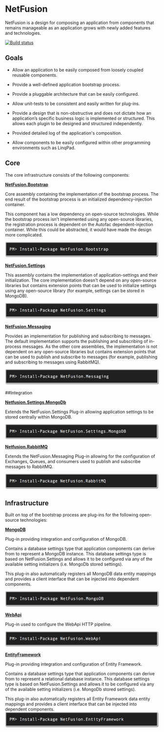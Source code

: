 # NetFusion
NetFusion is a design for composing an application from components that remains manageable as an application grows with newly added features and technologies.

[![Build status](https://ci.appveyor.com/api/projects/status/8k6l6lvmuulk2y94?svg=true)](https://ci.appveyor.com/project/grecosoft/netfusion)

## Goals
* Allow an application to be easily composed from loosely coupled reusable components.

* Provide a well-defined application bootstrap process.

* Provide a pluggable architecture that can be easily configured.

* Allow unit-tests to be consistent and easily written for plug-ins. 

* Provide a design that is non-obstructive and does not dictate how an application’s specific business logic is implemented or structured.  This allows each plugin to be designed and structured independently.

* Provided detailed log of the application's composition.

* Allow components to be easily configured within other programming environments such as LinqPad.

## Core
The core infrastructure consists of the following components:

**[NetFusion.Bootstrap](./src/NetFusion/NetFusion.Bootstrap/README.md)**

Core assembly containing the implementation of the bootstrap process.  The end result of the bootstrap process is an initialized dependency-injection container.  

This component has a low dependency on open-source technologies.  While the bootstrap process isn't implemented using any open-source libraries, the registration process is dependent on the Autofac dependent-injection container.  While this could be abstracted, it would have made the design more complicated.      

![image](./img/Nuget-NetFusion.Bootstrap.png)

**[NetFusion.Settings](./src/NetFusion/NetFusion.Settings/README.md)**

This assembly contains the implementation of application-settings and their initialization.  The core implementation doesn't depend on any open-source libraries but contains extension points that can be used to initialize settings using any open-source library (for example, settings can be stored in MongoDB).

![image](./img/Nuget-NetFusion.Settings.png)

**[NetFusion.Messaging](./src/NetFusion/NetFusion.Eventing/README.md)**

Provides an implementation for publishing and subscribing to messages.  The default implementation supports the publishing and subscribing of in-process messages.  As the other core assemblies, the implementation is not dependent on any open-source libraries but contains extension points that can be used to publish and subscribe to messages (for example, publishing and subscribing to messages using RabbitMQ). 

![image](./img/Nuget-NetFusion.Messaging.png)

##Integration

**[Netfusion.Settings.MongoDb](./src/NetFusion/NetFusion.Settings.MongoDB/README.md)**

Extends the NetFusion.Settings Plug-in allowing application settings to be stored centrally within MongoDB.

![image](./img/Nuget-NetFusion.Settings.MongoDB.png)

**[Netfusion.RabbitMQ](./src/NetFusion/NetFusion.RabbitMQ/README.md)**

Extends the NetFusion.Messaging Plug-in allowing for the configuration of Exchanges, Queues, and consumers used to publish and subscribe messages to RabbitMQ.

![image](./img/Nuget-NetFusion.RabbitMQ.png)

## Infrastructure
Built on top of the bootstrap process are plug-ins for the following open-source technologies:

**[MongoDB](./src/NetFusion/NetFusion.MongoDB/README.md)**

Plug-in providing integration and configuration of MongoDB.  

Contains a database settings type that application components can derive from to represent a MongoDB instance.  This database settings type is based on NetFusion.Settings and allows it to be configured via any of the available setting initializers (i.e. MongoDb stored settings).  

This plug-in also automatically registers all MongoDB data entity mappings and provides a client interface that can be injected into dependent components.

![image](./img/Nuget-NetFusion.MongoDB.png)

**[WebApi](./src/NetFusion/NetFusion.WebApi/README.md)**

Plug-in used to configure the WebApi HTTP pipeline. 

![image](./img/Nuget-NetFusion.WebApi.png)

**[EntityFramework](./src/NetFusion/NetFusion.EntityFramework/README.md)**

Plug-in providing integration and configuration of Entity Framework.  

Contains a database settings type that application components can derive from to represent a relational database instance.  This database settings type is based on NetFusion.Settings and allows it to be configured via any of the available setting initializers (i.e. MongoDb stored settings).  

This plug-in also automatically registers all Entity Framework data entity mappings and provides a client interface that can be injected into dependent components.
![image](./img/Nuget-NetFusion.EntityFramework.png)
